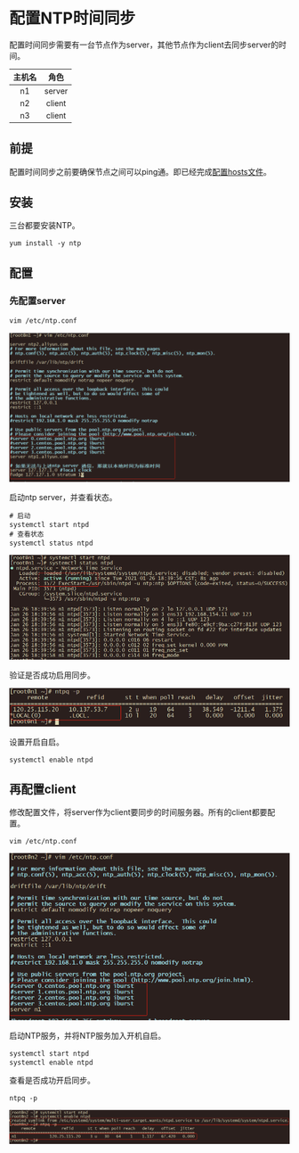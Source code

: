 # 配置NTP时间同步

配置时间同步需要有一台节点作为server，其他节点作为client去同步server的时间。

| 主机名 |  角色  |
| :----: | :----: |
|   n1   | server |
|   n2   | client |
|   n3   | client |

## 前提

配置时间同步之前要确保节点之间可以ping通。即已经完成[配置hosts文件](../03-config-hosts/README.md)。

## 安装

三台都要安装NTP。

```shell
yum install -y ntp 
```

## 配置

### 先配置server

```shell
vim /etc/ntp.conf
```

![](../../images/15/07/01.jpg)

启动ntp server，并查看状态。

```shell
# 启动
systemctl start ntpd
# 查看状态
systemctl status ntpd
```

![](../../images/15/07/02.jpg)

验证是否成功启用同步。

![](../../images/15/07/03.jpg)

设置开启自启。

```shell
systemctl enable ntpd
```

## 再配置client

修改配置文件，将server作为client要同步的时间服务器。所有的client都要配置。

```shell
vim /etc/ntp.conf
```

<img src="../../images/15/07/04.jpg"  />

启动NTP服务，并将NTP服务加入开机自启。

```shell
systemctl start ntpd
systemctl enable ntpd
```

查看是否成功开启同步。

```shell
ntpq -p
```

![](../../images/15/07/05.jpg)